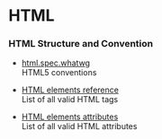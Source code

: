 # HTML

### HTML Structure and Convention

* [html.spec.whatwg](https://html.spec.whatwg.org/)<br>
  HTML5 conventions

* [HTML elements reference](https://developer.mozilla.org/en-US/docs/Web/HTML/Element)<br>
  List of all valid HTML tags

* [HTML elements attributes](https://developer.mozilla.org/en-US/docs/Web/HTML/Attributes)<br>
  List of all valid HTML attributes

